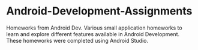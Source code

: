 # Android-Development-Assignments
Homeworks from Android Dev.
Various small application homeworks to learn and explore different features available in Android Development. 
These homeworks were completed using Android Studio.
